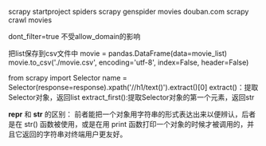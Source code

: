 scrapy startproject spiders
scrapy genspider movies douban.com
scrapy crawl movies

dont_filter=true  不受allow_domain的影响

把list保存到csv文件中
movie = pandas.DataFrame(data=movie_list)
movie.to_csv('./movie.csv', encoding='utf-8', index=False, header=False)

from scrapy import Selector
name = Selector(response=response).xpath('//h1/text()').extract()[0]
extract()：提取Selector对象，返回list
extract_first():提取Selector对象的第一个元素，返回str


__repr__ 和 __str__ 的区别：
前者能把一个对象用字符串的形式表达出来以便辨认，后者是在 str() 函数被使用，或是在用 print 函数打印一个对象的时候才被调用的，并且它返回的字符串对终端用户更友好。
